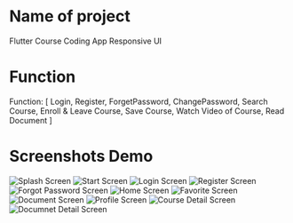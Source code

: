 # Name of project
Flutter Course Coding App 
Responsive UI

# Function
Function: [ Login, Register, ForgetPassword, ChangePassword, Search Course, Enroll & Leave Course, Save Course, Watch Video of Course, Read Document ]


# Screenshots Demo 
![Splash Screen](https://github.com/user-attachments/assets/61fb3af0-f950-40c2-aa1f-5b0534d533f4)
![Start Screen](https://github.com/user-attachments/assets/b34daf3e-2cc8-4874-9e79-bbd01ef77c67)
![Login Screen](https://github.com/user-attachments/assets/6e3b69a1-7365-49f6-9cd6-d705560bc285)
![Register Screen](https://github.com/user-attachments/assets/74c70ed6-92b5-4983-9d2a-454cd60dc2b7)
![Forgot Password Screen](https://github.com/user-attachments/assets/50ca1ee1-f4c0-42ac-8cc5-7b7d04ee935e)
![Home Screen](https://github.com/user-attachments/assets/a5bdca77-96ed-4839-be2d-74f36d6a1abd)
![Favorite Screen](https://github.com/user-attachments/assets/775c39d4-9e35-4b69-aba0-23618b786b4b)
![Document Screen](https://github.com/user-attachments/assets/3a36367f-e93c-417d-972b-64b70d85f6e2)
![Profile Screen](https://github.com/user-attachments/assets/7cdf2bda-876f-4d86-90a0-f6ef56ac31d4)
![Course Detail Screen](https://github.com/user-attachments/assets/7509ea56-3fce-4391-9289-8304879951df)
![Documnet Detail Screen](https://github.com/user-attachments/assets/905d2419-40a4-43a4-bf98-dd5149cf5b50)













